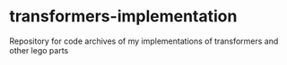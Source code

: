 # transformers-implementation
Repository for code archives of my implementations of transformers and other lego parts
